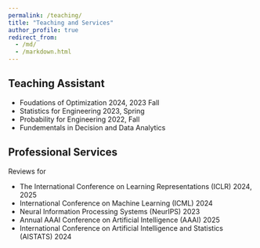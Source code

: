 ```yaml
---
permalink: /teaching/
title: "Teaching and Services"
author_profile: true
redirect_from: 
  - /md/
  - /markdown.html
---
```


## Teaching Assistant

- Foudations of Optimization 2024, 2023 Fall
- Statistics for Engineering 2023, Spring
- Probability for Engineering 2022, Fall
- Fundementals in Decision and Data Analytics
	


## Professional Services

Reviews for 

- The International Conference on Learning Representations (ICLR) 2024, 2025
- International Conference on Machine Learning (ICML) 2024
- Neural Information Processing Systems (NeurIPS) 2023
- Annual AAAI Conference on Artificial Intelligence (AAAI) 2025
- International Conference on Artificial Intelligence and Statistics (AISTATS) 2024
